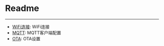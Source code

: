 # Readme
----

- [WiFi连接](./WiFi-Init.md): WiFi连接
- [MQTT](./MQTT.md): MQTT客户端配置
- [OTA](./OTA/Readme.md): OTA设置